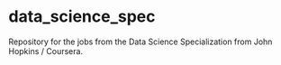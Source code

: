 # data_science_spec
Repository for the jobs from the Data Science Specialization from John Hopkins / Coursera.
